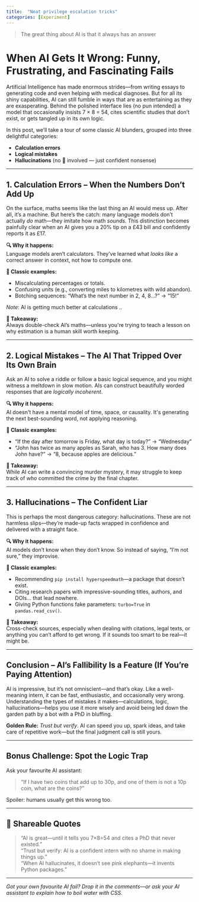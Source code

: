 ```yaml
---
title:  "Neat privilege escalation tricks"
categories: [Experiment]
---
```


<blockquote>
  <p>The great thing about AI is that it always has an answer</p>
</blockquote>

# When AI Gets It Wrong: Funny, Frustrating, and Fascinating Fails

Artificial Intelligence has made enormous strides—from writing essays to generating code and even helping with medical diagnoses. But for all its shiny capabilities, AI can still fumble in ways that are as entertaining as they are exasperating. Behind the polished interface lies (no pun intended) a model that occasionally insists 7 × 8 = 54, cites scientific studies that don’t exist, or gets tangled up in its own logic.

In this post, we’ll take a tour of some classic AI blunders, grouped into three delightful categories:

- **Calculation errors**  
- **Logical mistakes**  
- **Hallucinations** (no 🍄 involved — just confident nonsense)

---

## 1. Calculation Errors – When the Numbers Don’t Add Up

On the surface, maths seems like the last thing an AI would mess up. After all, it’s a machine. But here’s the catch: many language models don’t actually *do* math—they imitate how math *sounds*. This distinction becomes painfully clear when an AI gives you a 20% tip on a £43 bill and confidently reports it as £17.

**🔍 Why it happens:**  
Language models aren’t calculators. They’ve learned what *looks like* a correct answer in context, not how to compute one.

**📎 Classic examples:**
- Miscalculating percentages or totals.
- Confusing units (e.g., converting miles to kilometres with wild abandon).
- Botching sequences: “What’s the next number in 2, 4, 8…?” → “15!”

_Note_: AI is getting much better at calculations ..

**🧠 Takeaway:**  
Always double-check AI’s maths—unless you're trying to teach a lesson on why estimation is a human skill worth keeping.

---

## 2. Logical Mistakes – The AI That Tripped Over Its Own Brain

Ask an AI to solve a riddle or follow a basic logical sequence, and you might witness a meltdown in slow motion. AIs can construct beautifully worded responses that are *logically incoherent*.

**🔍 Why it happens:**  
AI doesn't have a mental model of time, space, or causality. It's generating the next best-sounding word, not applying reasoning.

**📎 Classic examples:**
- “If the day after tomorrow is Friday, what day is today?” → “Wednesday”  
- “John has twice as many apples as Sarah, who has 3. How many does John have?” → “8, because apples are delicious.”

**🧠 Takeaway:**  
While AI can write a convincing murder mystery, it may struggle to keep track of *who* committed the crime by the final chapter.

---

## 3. Hallucinations – The Confident Liar

This is perhaps the most dangerous category: hallucinations. These are not harmless slips—they’re made-up facts wrapped in confidence and delivered with a straight face.

**🔍 Why it happens:**  
AI models don’t know when they don’t know. So instead of saying, “I’m not sure,” they improvise.

**📎 Classic examples:**
- Recommending `pip install hyperspeedmath`—a package that doesn’t exist.
- Citing research papers with impressive-sounding titles, authors, and DOIs... that lead nowhere.
- Giving Python functions fake parameters: `turbo=True` in `pandas.read_csv()`.

**🧠 Takeaway:**  
Cross-check sources, especially when dealing with citations, legal texts, or anything you can’t afford to get wrong. If it sounds too smart to be real—it might be.

---

## Conclusion – AI’s Fallibility Is a Feature (If You’re Paying Attention)

AI is impressive, but it’s not omniscient—and that’s okay. Like a well-meaning intern, it can be fast, enthusiastic, and occasionally very wrong. Understanding the types of mistakes it makes—calculations, logic, hallucinations—helps you use it more wisely and avoid being led down the garden path by a bot with a PhD in bluffing.

**Golden Rule:** *Trust but verify*. AI can speed you up, spark ideas, and take care of repetitive work—but the final judgment call is still yours.

---

## Bonus Challenge: Spot the Logic Trap

Ask your favourite AI assistant:  
> “If I have two coins that add up to 30p, and one of them is not a 10p coin, what are the coins?”

Spoiler: humans usually get this wrong too.

---

## 📢 Shareable Quotes

> “AI is great—until it tells you 7×8=54 and cites a PhD that never existed.”  
> “Trust but verify: AI is a confident intern with no shame in making things up.”  
> “When AI hallucinates, it doesn’t see pink elephants—it invents Python packages.”

---

*Got your own favourite AI fail? Drop it in the comments—or ask your AI assistant to explain how to boil water with CSS.*
